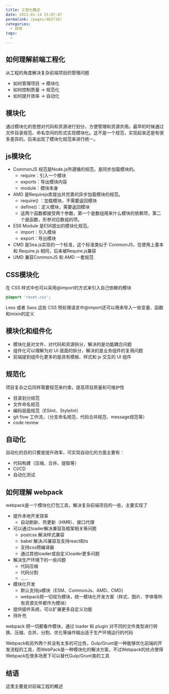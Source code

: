```yaml
---
title: 工程化概述
date: 2021-01-14 15:07:47
permalink: /pages/462f18/
categories:
  - 前端
tags:
  - 
---
```



## 如何理解前端工程化
从工程的角度解决复杂前端项目的管理问题  
+ 如何管理项目 -> 模块化
+ 如何控制质量 -> 规范化
+ 如何提升效率 -> 自动化

## 模块化
通过模块化的思想对代码和资源进行划分，方便管理和资源共用。最早的时候通过文件目录规范、命名空间的形式实现模块化。这不是一个规范，实现起来还是有很多差异的。后来出现了模块化规范来进行统一。
## js模块化
+ CommonJS 规范是Node.js所遵循的规范，是同步加载模块的。
  + require：引入一个模块
  + exports：导出模块内容
  + module：模块本身
+ AMD 是Requirejs库提出并完善的异步加载模块的规范。
  + require() ：加载模块，不需要返回模块
  + define()：定义模块，需要返回模块
  + 这两个函数都接受两个参数，第一个是数组用来什么模块的依赖项，第二个是函数，形参对应数组的项。
+ ES6 Module 是ES6提出的模块化规范。
  + import：引入模块
  + export：导出模块
+ CMD 是Sea.js实现的一个标准，这个标准类似于 CommonJS，在使用上基本和 Require.js 相同，后来被Require.js兼容
+ UMD 兼容CommonJS 和 AMD 一套规范

## CSS模块化
在 CSS 样式中也可以采用@import的方式来引入自己依赖的模块
```css
@import 'reset.css';
```
Less 或者 Sass 这些 CSS 预处理语言中@import还可以用来导入一些变量、函数和mixin的定义

## 模块化和组件化
+ 模块化是对文件、对代码和资源拆分，解决的是功能耦合问题
+ 组件化可以理解为对 UI 层面的拆分，解决的是业务组件的复用问题
+ 前端提到组件化更多的是具有模板、样式和 js 交互的 UI 组件

## 规范化
项目复杂之后同样需要规范来约束，提高项目质量和可维护性
+ 目录划分规范
+ 文件命名规范
+ 编码层面规范（ESlint、Stylelint）
+ git flow 工作流，（分支命名规范、代码合并规范、message规范等）
+ code review

## 自动化
自动化的目的只要是提升效率，可实现自动化的方面主要有：
+ 代码构建（压缩、合并、提取等）
+ CI/CD
+ 自动化测试

## 如何理解 webpack 
webpack是一个模块化打包工具，解决复杂前端项目的一些，主要实现了
+ 提升本地开发效率
  + 自动刷新、热更新（HMR）、接口代理
+ 可以通过loader解决兼容及框架相关等问题
  + postcss 解决样式兼容
  + babel 解决JS兼容及支持react和ts
  + 支持css预编译器
  + 通过其他loader或自定义loader更多问题
+ 解决生产环境下的一些问题
  + 代码压缩
  + 代码分割
  + ……
+ 模块化开发
  + 默认支持js模块（ESM、CommonJs、AMD、CMD）
  + webpack把一切视为模块，统一模块化开发方案（样式、图片、字体等所有资源文件都作为模块）
+ 提供插件系统，可以扩展更多自定义功能
+ 待补充

webpack 把一切都看作模块，通过 loader 和 plugin 对不同的文件类型进行转换、压缩、合并、分割、优化等操作输出适于生产环境运行的代码

Webpack和另外两个并没有太多的可比性，Gulp/Grunt是一种能够优化前端的开发流程的工具，而WebPack是一种模块化的解决方案，不过Webpack的优点使得Webpack在很多场景下可以替代Gulp/Grunt类的工具

## 结语
这里主要是对前端工程的概述